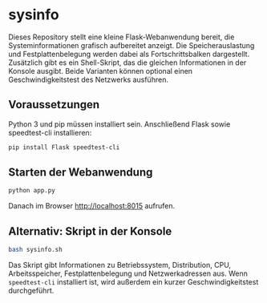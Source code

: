 # sysinfo

Dieses Repository stellt eine kleine Flask-Webanwendung bereit, die Systeminformationen grafisch aufbereitet anzeigt. Die Speicherauslastung und Festplattenbelegung werden dabei als Fortschrittsbalken dargestellt. Zusätzlich gibt es ein Shell-Skript, das die gleichen Informationen in der Konsole ausgibt. Beide Varianten können optional einen Geschwindigkeitstest des Netzwerks ausführen.

## Voraussetzungen

Python 3 und pip müssen installiert sein. Anschließend Flask sowie speedtest-cli installieren:

```bash
pip install Flask speedtest-cli
```

## Starten der Webanwendung

```bash
python app.py
```

Danach im Browser <http://localhost:8015> aufrufen.

## Alternativ: Skript in der Konsole

```bash
bash sysinfo.sh
```

Das Skript gibt Informationen zu Betriebssystem, Distribution, CPU, Arbeitsspeicher, Festplattenbelegung und Netzwerkadressen aus.
Wenn `speedtest-cli` installiert ist, wird außerdem ein kurzer Geschwindigkeitstest durchgeführt.
